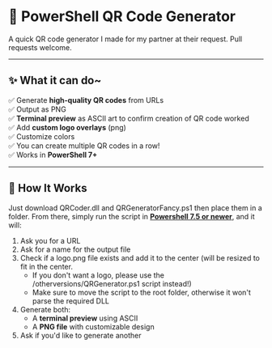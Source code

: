 # 📸 PowerShell QR Code Generator

A quick QR code generator I made for my partner at their request. Pull requests welcome.

---

## ✨ What it can do~

✅ Generate **high-quality QR codes** from URLs   
✅ Output as PNG<br>
✅ **Terminal preview** as ASCII art to confirm creation of QR code worked <br>
✅ Add **custom logo overlays** (png)<br>
✅ Customize colors<br>
✅ You can create multiple QR codes in a row!<br>
✅ Works in **PowerShell 7+**<br>

---

## 🚀 How It Works

Just download QRCoder.dll and QRGeneratorFancy.ps1 then place them in a folder. From there, simply run the script in [**Powershell 7.5 or newer**](https://learn.microsoft.com/en-us/powershell/scripting/install/installing-powershell-on-windows), and it will:

1. Ask you for a URL
2. Ask for a name for the output file
3. Check if a logo.png file exists and add it to the center (will be resized to fit in the center.
   - If you don't want a logo, please use the /otherversions/QRGenerator.ps1 script instead!)
   - Make sure to move the script to the root folder, otherwise it won't parse the required DLL 
5. Generate both:
   - A **terminal preview** using ASCII
   - A **PNG file** with customizable design
6. Ask if you'd like to generate another
